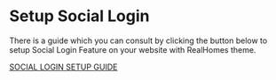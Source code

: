 # Setup Social Login

There is a guide which you can consult by clicking the button below to setup Social Login Feature on your website with RealHomes theme.

<a class="setup-btn" target="_blank" href="https://inspirythemes.com/realhomes-social-login-setup/#social-login-settings">SOCIAL LOGIN SETUP GUIDE</a>